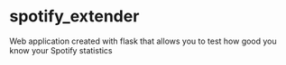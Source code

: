 # spotify_extender
Web application created with flask that allows you to test how good you know your Spotify statistics
